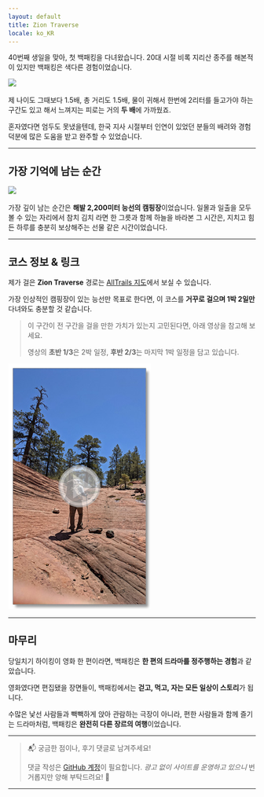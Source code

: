 ```yaml
---
layout: default
title: Zion Traverse
locale: ko_KR
---
```


40번째 생일을 맞아, 첫 백패킹을 다녀왔습니다. 20대 시절 비록 지리산 종주를 해본적이 있지만 백패킹은 색다른 경험이었습니다.

![](https://live.staticflickr.com/65535/54843512162_c2785b9bd5.jpg)

제 나이도 그때보다 1.5배, 총 거리도 1.5배, 물이 귀해서 한번에 2리터를 들고가야 하는 구간도 있고 해서 느껴지는 피로는 거의 **두 배**에 가까웠죠.

혼자였다면 엄두도 못냈을텐데, 한국 지사 시절부터 인연이 있었던 분들의 배려와 경험 덕분에 많은 도움을 받고 완주할 수 있었습니다.

---

## 가장 기억에 남는 순간

![](https://live.staticflickr.com/65535/54843504582_ea158b906f.jpg)

가장 깊이 남는 순간은 **해발 2,200미터 능선의 캠핑장**이었습니다. 일몰과 일출을 모두 볼 수 있는 자리에서 참치 김치 라면 한 그릇과 함께 하늘을 바라본 그 시간은, 지치고 힘든 하루를 충분히 보상해주는 선물 같은 시간이었습니다.

---

## 코스 정보 & 링크

제가 걸은 **Zion Traverse** 경로는 [AllTrails 지도](https://www.alltrails.com/explore/map/zion-traverse-lee-pass-to-east-rim-trailhead-2b515e2)에서 보실 수 있습니다.

가장 인상적인 캠핑장이 있는 능선만 목표로 한다면, 이 코스를 **거꾸로 걸으며 1박 2일만** 다녀와도 충분할 것 같습니다.

> 이 구간이 전 구간을 걸을 만한 가치가 있는지 고민된다면, 아래 영상을 참고해 보세요.
>
> 영상의 **초반 1/3**은 2박 일정, **후반 2/3**는 마지막 1박 일정을 담고 있습니다.


[![](/assets/img/backpacking/routes/zion-traverse-video.jpg)](https://youtu.be/9LLaaWLyrxs)

---

## 마무리

당일치기 하이킹이 영화 한 편이라면, 백패킹은 **한 편의 드라마를 정주행하는 경험**과 같았습니다.

영화였다면 편집됐을 장면들이, 백패킹에서는 **걷고, 먹고, 자는 모든 일상이 스토리**가 됩니다.

수많은 낯선 사람들과 빽빽하게 앉아 관람하는 극장이 아니라, 편한 사람들과 함께 즐기는 드라마처럼, 백패킹은 **완전히 다른 장르의 여행**이었습니다.

---
> 📬 궁금한 점이나, 후기 댓글로 남겨주세요!  
>
> 댓글 작성은 [GitHub 계정](https://github.com)이 필요합니다. *광고 없이 사이트를 운영하고 있으니* 번거롭지만 양해 부탁드려요! 🙏

---
